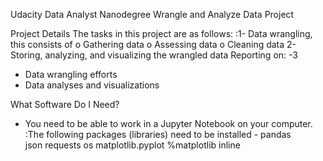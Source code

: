 
 Udacity Data Analyst Nanodegree 
Wrangle and Analyze Data Project 

Project Details 
The tasks in this project are as follows: 
 :1- Data wrangling, this consists of 
o Gathering data 
o Assessing data 
o Cleaning data 
 2- Storing, analyzing, and visualizing the wrangled data 
 Reporting on: -3 
- Data wrangling efforts 
- Data analyses and visualizations


What Software Do I Need?
 - You need to be able to work in a Jupyter Notebook on your computer. 
 :The following packages (libraries) need to be installed - 
 pandas   
json
requests 
os
matplotlib.pyplot 
%matplotlib inline

